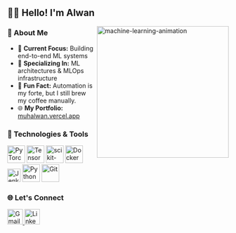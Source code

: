 <h2 align="left">👨‍💻 Hello! I'm Alwan</h2>

<img align="right" src="https://media.giphy.com/media/coxQHKASG60HrHtvkt/giphy.gif" width="300" alt="machine-learning-animation" />

### 🚀 About Me
- 🔭 **Current Focus:** Building end-to-end ML systems
- 🌱 **Specializing In:** ML architectures & MLOps infrastructure
- 💬 **Fun Fact:** Automation is my forte, but I still brew my coffee manually.
- 🌐 **My Portfolio:** [muhalwan.vercel.app](https://muhalwan.vercel.app)

### 🔧 Technologies & Tools
<p align="left">
  <!-- Frameworks -->
  <img src="https://cdn.jsdelivr.net/gh/devicons/devicon/icons/pytorch/pytorch-original.svg" height="40" alt="PyTorch" title="PyTorch" />
  <img src="https://cdn.jsdelivr.net/gh/devicons/devicon/icons/tensorflow/tensorflow-original.svg" height="40" alt="TensorFlow" title="TensorFlow" />
  <img src="https://upload.wikimedia.org/wikipedia/commons/0/05/Scikit_learn_logo_small.svg" height="40" alt="scikit-learn" title="Scikit-Learn" />
  
  <!-- MLOps -->
  <img src="https://cdn.jsdelivr.net/gh/devicons/devicon/icons/docker/docker-original.svg" height="40" alt="Docker" title="Docker" />
  <img src="https://cdn.jsdelivr.net/gh/devicons/devicon/icons/jenkins/jenkins-original.svg" height="30" alt="Jenkins logo" />
  
  <!-- Core -->
  <img src="https://cdn.jsdelivr.net/gh/devicons/devicon/icons/python/python-original.svg" height="40" alt="Python" title="Python" />
  <img src="https://cdn.jsdelivr.net/gh/devicons/devicon/icons/git/git-original.svg" height="40" alt="Git" title="Git" />
</p>

### 🌐 Let's Connect
<p align="left">
  <a href="mailto:muhalwan12@gmail.com" target="_blank">
    <img src="https://img.shields.io/static/v1?message=Gmail&logo=gmail&label=&color=D14836&logoColor=white&labelColor=&style=for-the-badge" height="35" alt="Gmail logo" />
  </a>
  <a href="https://www.linkedin.com/in/muhalwan/" target="_blank">
    <img src="https://img.shields.io/static/v1?message=LinkedIn&logo=linkedin&label=&color=0077B5&logoColor=white&labelColor=&style=for-the-badge" height="35" alt="LinkedIn logo" />
  </a>
</p>
